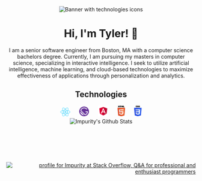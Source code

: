 
<div align="center">
    <img src="https://media-exp1.licdn.com/dms/image/C4E16AQHBFKF3FtwNhg/profile-displaybackgroundimage-shrink_200_800/0/1610501807226?e=1616025600&v=beta&t=4y8DpWzB2sX2eDCtXKv89OkJNqRAMplNpi22KDKk9VU" alt="Banner with technologies icons" />

# Hi, I'm Tyler! 👾

I am a senior software engineer from Boston, MA with a computer science bachelors degree. Currently, I am pursuing my masters in computer science, specializing in interactive intelligence. I seek to utilize artificial intelligence, machine learning, and cloud-based technologies to maximize effectiveness of applications through personalization and analytics.

## Technologies

<img width="26px" style="padding-right: 10px; padding-left: 10px;" src="assets/react.svg" alt="react" />
<img width="26px" style="padding-right: 10px; padding-left: 10px;" src="assets/gatsby.svg" alt="gatsby" />
<img width="28px" style="padding-right: 10px; padding-left: 10px;" src="assets/angular.svg" alt="angular" />
<img width="20px" style="padding-right: 10px; padding-left: 10px;" src="assets/html5.svg" alt="html5" />
<img width="20px" style="padding-right: 10px; padding-left: 10px;" src="assets/css3.svg" alt="css3" />

</div>


<div align="center">
    <img align="center" src="https://github-readme-stats.vercel.app/api?username=impurity-dev&show_icons=true&theme=radical" alt="Impurity's Github Stats" />
</div>

<div style="margin-top: 100px" align="right">
    <a href="https://stackoverflow.com/users/10219720/impurity"><img src="https://stackoverflow.com/users/flair/10219720.png?theme=dark" width="208" height="58" alt="profile for Impurity at Stack Overflow, Q&amp;A for professional and enthusiast programmers" title="profile for Impurity at Stack Overflow, Q&amp;A for professional and enthusiast programmers"></a>
</div>
